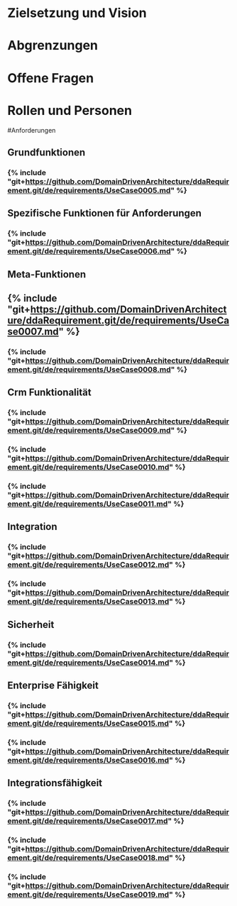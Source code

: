 
# Zielsetzung und Vision


# Abgrenzungen


# Offene Fragen


# Rollen und Personen


#Anforderungen


## Grundfunktionen

### {% include "git+https://github.com/DomainDrivenArchitecture/ddaRequirement.git/de/requirements/UseCase0005.md" %} 


## Spezifische Funktionen für Anforderungen

### {% include "git+https://github.com/DomainDrivenArchitecture/ddaRequirement.git/de/requirements/UseCase0006.md" %} 


## Meta-Funktionen

## {% include "git+https://github.com/DomainDrivenArchitecture/ddaRequirement.git/de/requirements/UseCase0007.md" %} 


### {% include "git+https://github.com/DomainDrivenArchitecture/ddaRequirement.git/de/requirements/UseCase0008.md" %} 


## Crm Funktionalität

### {% include "git+https://github.com/DomainDrivenArchitecture/ddaRequirement.git/de/requirements/UseCase0009.md" %} 

### {% include "git+https://github.com/DomainDrivenArchitecture/ddaRequirement.git/de/requirements/UseCase0010.md" %} 

### {% include "git+https://github.com/DomainDrivenArchitecture/ddaRequirement.git/de/requirements/UseCase0011.md" %} 

## Integration

### {% include "git+https://github.com/DomainDrivenArchitecture/ddaRequirement.git/de/requirements/UseCase0012.md" %} 

### {% include "git+https://github.com/DomainDrivenArchitecture/ddaRequirement.git/de/requirements/UseCase0013.md" %} 



## Sicherheit

### {% include "git+https://github.com/DomainDrivenArchitecture/ddaRequirement.git/de/requirements/UseCase0014.md" %}

## Enterprise Fähigkeit

### {% include "git+https://github.com/DomainDrivenArchitecture/ddaRequirement.git/de/requirements/UseCase0015.md" %} 

### {% include "git+https://github.com/DomainDrivenArchitecture/ddaRequirement.git/de/requirements/UseCase0016.md" %} 


## Integrationsfähigkeit

### {% include "git+https://github.com/DomainDrivenArchitecture/ddaRequirement.git/de/requirements/UseCase0017.md" %} 

### {% include "git+https://github.com/DomainDrivenArchitecture/ddaRequirement.git/de/requirements/UseCase0018.md" %} 

### {% include "git+https://github.com/DomainDrivenArchitecture/ddaRequirement.git/de/requirements/UseCase0019.md" %} 

